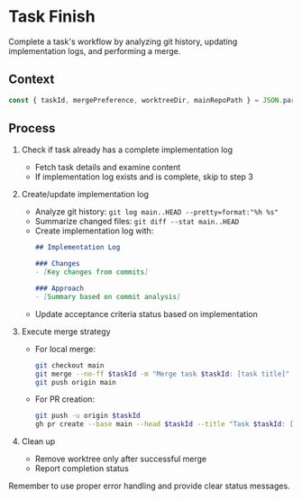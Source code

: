 # Task Finish

Complete a task's workflow by analyzing git history, updating implementation logs, and performing a merge.

## Context

```javascript
const { taskId, mergePreference, worktreeDir, mainRepoPath } = JSON.parse('$ARGUMENTS');
```

## Process

1. Check if task already has a complete implementation log
   - Fetch task details and examine content
   - If implementation log exists and is complete, skip to step 3

2. Create/update implementation log
   - Analyze git history: `git log main..HEAD --pretty=format:"%h %s"`
   - Summarize changed files: `git diff --stat main..HEAD`
   - Create implementation log with:
     ```markdown
     ## Implementation Log
     
     ### Changes
     - [Key changes from commits]
     
     ### Approach
     - [Summary based on commit analysis]
     ```
   - Update acceptance criteria status based on implementation

3. Execute merge strategy
   - For local merge:
     ```bash
     git checkout main
     git merge --no-ff $taskId -m "Merge task $taskId: [task title]"
     git push origin main
     ```
   - For PR creation:
     ```bash
     git push -u origin $taskId
     gh pr create --base main --head $taskId --title "Task $taskId: [task title]" --body "[PR description]"
     ```

4. Clean up
   - Remove worktree only after successful merge
   - Report completion status

Remember to use proper error handling and provide clear status messages.